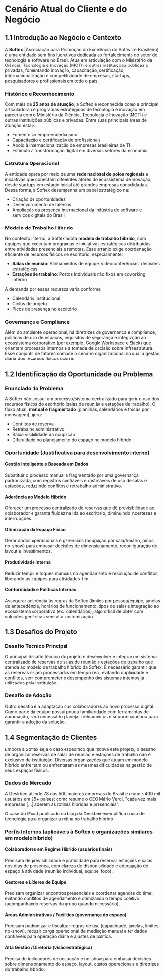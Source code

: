 # Cenário Atual do Cliente e do Negócio

## 1.1 Introdução ao Negócio e Contexto

A **Softex** (Associação para Promoção da Excelência do Software Brasileiro) é uma entidade sem fins lucrativos dedicada ao fortalecimento do setor de tecnologia e software no Brasil. Atua em articulação com o Ministério da Ciência, Tecnologia e Inovação (MCTI) e outras instituições públicas e privadas, fomentando inovação, capacitação, certificação, internacionalização e competitividade de empresas, startups, pesquisadores e profissionais em todo o país.

### Histórico e Reconhecimento

Com mais de **25 anos de atuação**, a Softex é reconhecida como a principal articuladora de programas estratégicos de tecnologia e inovação em parceria com o Ministério da Ciência, Tecnologia e Inovação (MCTI) e outras instituições públicas e privadas. Entre suas principais áreas de atuação estão:

- Fomento ao empreendedorismo
- Capacitação e certificação de profissionais
- Apoio à internacionalização de empresas brasileiras de TI
- Estímulo à transformação digital em diversos setores da economia

### Estrutura Operacional

A entidade opera por meio de uma **rede nacional de polos regionais** e iniciativas que conectam diferentes atores do ecossistema de inovação, desde startups em estágio inicial até grandes empresas consolidadas. Dessa forma, a Softex desempenha um papel estratégico na:

- Criação de oportunidades
- Desenvolvimento de talentos
- Ampliação da presença internacional da indústria de software e serviços digitais do Brasil

### Modelo de Trabalho Híbrido

No contexto interno, a Softex adota **modelo de trabalho híbrido**, com equipes que executam programas e iniciativas estratégicas distribuídas entre atividades presenciais e remotas. Esse arranjo exige coordenação eficiente de recursos físicos de escritório, especialmente:

- **Salas de reunião**: Alinhamentos de equipe, videoconferências, decisões estratégicas
- **Estações de trabalho**: Postos individuais não fixos em coworking interno

A demanda por esses recursos varia conforme:
- Calendário institucional
- Ciclos de projeto
- Picos de presença no escritório

### Governança e Compliance

Além do ambiente operacional, há diretrizes de governança e compliance, políticas de uso de espaços, requisitos de segurança e integração ao ecossistema corporativo (por exemplo, Google Workspace e Slack) que orientam processos internos e a tomada de decisão sobre infraestrutura. Esse conjunto de fatores compõe o cenário organizacional no qual a gestão diária dos recursos físicos ocorre.

## 1.2 Identificação da Oportunidade ou Problema

### Enunciado do Problema

A Softex não possui um processo/sistema centralizado para gerir o uso dos recursos físicos do escritório (salas de reunião e estações de trabalho). O fluxo atual, **manual e fragmentado** (planilhas, calendários e trocas por mensagem), gera:

- Conflitos de reserva
- Retrabalho administrativo
- Baixa visibilidade da ocupação
- Dificuldade no planejamento do espaço no modelo híbrido

### Oportunidade (Justificativa para desenvolvimento interno)

#### Gestão Inteligente e Baseada em Dados
Substituir o processo manual e fragmentado por uma governança padronizada, com registros confiáveis e rastreáveis de uso de salas e estações, reduzindo conflitos e retrabalho administrativo.

#### Aderência ao Modelo Híbrido
Oferecer um processo centralizado de reservas que dê previsibilidade ao colaborador e garanta fluidez na ida ao escritório, diminuindo incertezas e interrupções.

#### Otimização do Espaço Físico
Gerar dados operacionais e gerenciais (ocupação por sala/horário, picos, no-show) para embasar decisões de dimensionamento, reconfiguração de layout e investimentos.

#### Produtividade Interna
Reduzir tempo e toques manuais no agendamento e resolução de conflitos, liberando as equipes para atividades-fim.

#### Conformidade e Políticas Internas
Assegurar aderência às regras da Softex (limites por pessoa/equipe, janelas de antecedência, horários de funcionamento, tipos de sala) e integração ao ecossistema corporativo (ex.: calendários), algo difícil de obter com soluções genéricas sem alta customização.

## 1.3 Desafios do Projeto

### Desafio Técnico Principal

O principal desafio técnico do projeto é desenvolver e integrar um sistema centralizado de reservas de salas de reunião e estações de trabalho que atenda ao modelo de trabalho híbrido da Softex. É necessário garantir que as reservas sejam processadas em tempo real, evitando duplicidade e conflitos, sem comprometer o desempenho dos sistemas internos já utilizados pela instituição.

### Desafio de Adoção

Outro desafio é a adaptação dos colaboradores ao novo processo digital. Como parte da equipe possui pouca familiaridade com ferramentas de automação, será necessário planejar treinamentos e suporte contínuo para garantir a adoção da solução.

## 1.4 Segmentação de Clientes

Embora a Softex seja o caso específico que motiva este projeto, o desafio de organizar reservas de salas de reunião e estações de trabalho não é exclusivo da instituição. Diversas organizações que atuam em modelo híbrido enfrentam ou enfrentaram as mesmas dificuldades na gestão de seus espaços físicos.

### Dados de Mercado

A Deskbee atende 78 das 500 maiores empresas do Brasil e reúne ~400 mil usuários em 25+ países; como resume o CEO Mário Verdi, "cada vez mais empresas […] aderem às rotinas híbridas e presenciais".

O case do iFood publicado no blog da Deskbee exemplifica o uso de tecnologia para organizar a rotina no trabalho híbrido.

### Perfis Internos (aplicáveis à Softex e organizações similares em modelo híbrido)

#### Colaboradores em Regime Híbrido (usuários finais)
Precisam de previsibilidade e praticidade para reservar estações e salas nos dias de presença, com clareza de disponibilidade e adequação do espaço à atividade (reunião individual, equipe, foco).

#### Gestores e Líderes de Equipe
Precisam organizar encontros presenciais e coordenar agendas do time, evitando conflitos de agendamento e otimizando o tempo coletivo (acompanhando reservas do grupo quando necessário).

#### Áreas Administrativas / Facilities (governança do espaço)
Precisam padronizar e fiscalizar regras de uso (capacidade, janelas, limites, no-show), reduzir carga operacional de mediação manual e ter dados confiáveis para operação diária e ajustes de política.

#### Alta Gestão / Diretoria (visão estratégica)
Precisa de indicadores de ocupação e no-show para embasar decisões sobre dimensionamento do espaço, layout, custos operacionais e diretrizes do trabalho híbrido.
